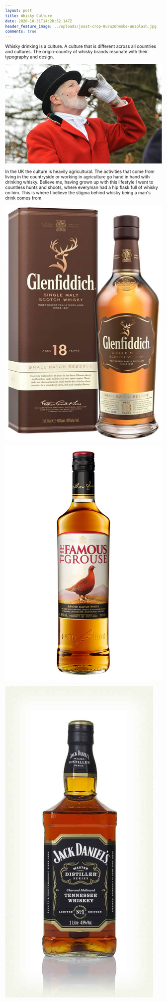 ```yaml
---
layout: post
title: Whisky Culture
date: 2020-10-31T14:28:52.147Z
header_feature_image: ../uploads/joost-crop-0u7uz6hmsbe-unsplash.jpg
comments: true
---
```

Whisky drinking is a culture. A culture that is different across all countries and cultures. The origin-country of whisky brands resonate with their typography and design.

![A Huntsman Drinking Whisky from a Hip Flask](../uploads/hip-flask.jpeg)

In the UK the culture is heavily agricultural. The activities that come from living in the countryside or working in agriculture go hand in hand with drinking whisky. Believe me, having grown up with this lifestyle I went to countless hunts and shoots, where everyman had a hip flask full of whisky on him. This is where I believe the stigma behind whisky being a man's drink comes from.

![Glenfiddich Scotch Whisky](../uploads/glen.jpg)

![The Famous Grouse Scotch Whisky](../uploads/famous-grouse-22372.jpg)

![Jack Daniels Tennessee Whiskey](../uploads/jack-daniels.jpg)